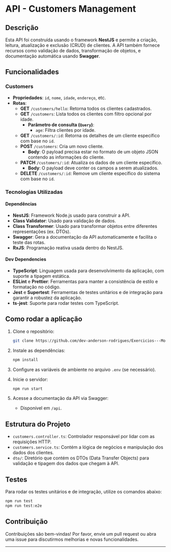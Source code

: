 # API - Customers Management

## Descrição

Esta API foi construída usando o framework **NestJS** e permite a criação, leitura, atualização e exclusão (CRUD) de clientes. A API também fornece recursos como validação de dados, transformação de objetos, e documentação automática usando **Swagger**. 

## Funcionalidades

### Customers

- **Propriedades**: `id`, `nome`, `idade`, `endereço`, etc.
- **Rotas**:
  - **GET** `/customers/hello`: Retorna todos os clientes cadastrados.
  - **GET** `/customers`: Lista todos os clientes com filtro opcional por idade.
    - **Parâmetro de consulta (`Query`)**: 
      - `age`: Filtra clientes por idade.
  - **GET** `/customers/:id`: Retorna os detalhes de um cliente específico com base no `id`.
  - **POST** `/customers`: Cria um novo cliente.
    - **Body**: O payload precisa estar no formato de um objeto JSON contendo as informações do cliente.
  - **PATCH** `/customers/:id`: Atualiza os dados de um cliente específico.
    - **Body**: O payload deve conter os campos a serem atualizados.
  - **DELETE** `/customers/:id`: Remove um cliente específico do sistema com base no `id`.

### Tecnologias Utilizadas

#### Dependências
- **NestJS**: Framework Node.js usado para construir a API.
- **Class Validator**: Usado para validação de dados.
- **Class Transformer**: Usado para transformar objetos entre diferentes representações (ex. DTOs).
- **Swagger**: Gera a documentação da API automaticamente e facilita o teste das rotas.
- **RxJS**: Programação reativa usada dentro do NestJS.

#### Dev Dependencies
- **TypeScript**: Linguagem usada para desenvolvimento da aplicação, com suporte a tipagem estática.
- **ESLint** e **Prettier**: Ferramentas para manter a consistência de estilo e formatação no código.
- **Jest** e **Supertest**: Ferramentas de testes unitários e de integração para garantir a robustez da aplicação.
- **ts-jest**: Suporte para rodar testes com TypeScript.

## Como rodar a aplicação

1. Clone o repositório:
   ```bash
   git clone https://github.com/dev-anderson-rodrigues/Exercicios---Modulo-3-nestJS.git
   ```

2. Instale as dependências:
   ```bash
   npm install
   ```

3. Configure as variáveis de ambiente no arquivo `.env` (se necessário).

4. Inicie o servidor:
   ```bash
   npm run start
   ```

5. Acesse a documentação da API via Swagger:
   - Disponível em `/api`.

## Estrutura do Projeto

- `customers.controller.ts`: Controlador responsável por lidar com as requisições HTTP.
- `customers.service.ts`: Contém a lógica de negócios e manipulação dos dados dos clientes.
- `dto/`: Diretório que contém os DTOs (Data Transfer Objects) para validação e tipagem dos dados que chegam à API.

## Testes

Para rodar os testes unitários e de integração, utilize os comandos abaixo:

```bash
npm run test
npm run test:e2e
```

## Contribuição

Contribuições são bem-vindas! Por favor, envie um pull request ou abra uma issue para discutirmos melhorias e novas funcionalidades.

---
